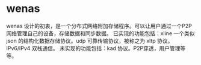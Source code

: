 # wenas
wenas 设计的初衷，是一个分布式网络附加存储程序。可以让用户通过一个P2P网络管理自己的设备，存储数据和同步数据。 已实现的功能包括：xline 一个类似 json 的结构化数据存储协议。udp 可靠传输协议，被称之为 xltp 协议。IPv6/IPv4 双栈通信。 未实现的功能包括：kad 协议。P2P穿透，用户管理等等。
